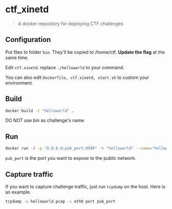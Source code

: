 # ctf_xinetd

> A docker repository for deploying CTF challenges

## Configuration

Put files to folder `bin`. They'll be copied to /home/ctf. **Update the flag** at the same time.

Edit `ctf.xinetd`. replace `./helloworld` to your command.

You can also edit `Dockerfile, ctf.xinetd, start.sh` to custom your environment.

## Build

```bash
docker build -t "helloworld" .
```

DO NOT use *bin* as challenge's name

## Run

```bash
docker run -d -p "0.0.0.0:pub_port:9999" -h "helloworld" --name="helloworld" helloworld
```

`pub_port` is the port you want to expose to the public network.

## Capture traffic

If you want to capture challenge traffic, just run `tcpdump` on the host. Here is an example.

```bash
tcpdump -w helloworld.pcap -i eth0 port pub_port
```


